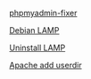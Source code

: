 [phpmyadmin-fixer](https://github.com/skurudo/phpmyadmin-fixer)

[Debian LAMP](https://www.howtoforge.com/tutorial/install-apache-with-php-and-mysql-lamp-on-debian-jessie/)

[Uninstall LAMP](http://serverfault.com/questions/531115/how-do-you-completely-purge-apache-mysql-php-and-phpmyadmin-on-ubuntu/531118)

[Apache add userdir](http://unix.stackexchange.com/questions/30673/how-do-i-create-web-pages-in-my-home-directory-and-have-the-web-server-serve-the)
